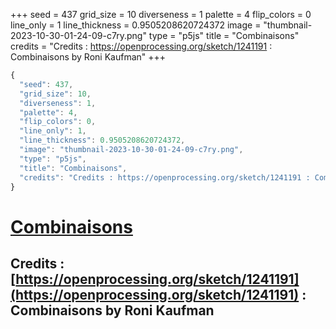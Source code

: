 +++
seed = 437
grid_size = 10
diverseness = 1
palette = 4
flip_colors = 0
line_only = 1
line_thickness = 0.9505208620724372
image = "thumbnail-2023-10-30-01-24-09-c7ry.png"
type = "p5js"
title = "Combinaisons"
credits = "Credits : https://openprocessing.org/sketch/1241191 : Combinaisons by Roni Kaufman"
+++




~~~javascript
{
  "seed": 437,
  "grid_size": 10,
  "diverseness": 1,
  "palette": 4,
  "flip_colors": 0,
  "line_only": 1,
  "line_thickness": 0.9505208620724372,
  "image": "thumbnail-2023-10-30-01-24-09-c7ry.png",
  "type": "p5js",
  "title": "Combinaisons",
  "credits": "Credits : https://openprocessing.org/sketch/1241191 : Combinaisons by Roni Kaufman"
}
~~~



# [Combinaisons](https://openprocessing.org/sketch/2065396)

## Credits : [https://openprocessing.org/sketch/1241191](https://openprocessing.org/sketch/1241191) : Combinaisons by Roni Kaufman 

